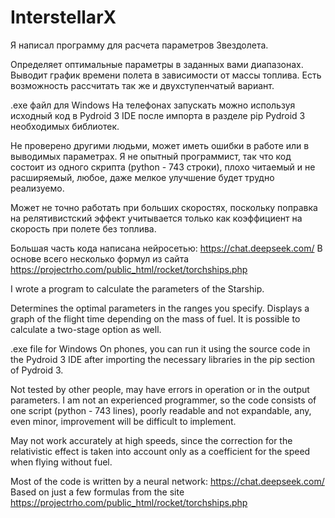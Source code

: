 # InterstellarX

Я написал программу для расчета параметров Звездолета.

Определяет оптимальные параметры в заданных вами диапазонах.
Выводит график времени полета в зависимости от массы топлива.
Есть возможность рассчитать так же и двухступенчатый вариант.

.exe файл для Windows
На телефонах запускать можно используя исходный код в Pydroid 3 IDE после импорта в разделе pip Pydroid 3 необходимых библиотек.

Не проверено другими людьми, может иметь ошибки в работе или в выводимых параметрах. Я не опытный программист, так что код состоит из одного скрипта (python - 743 строки), плохо читаемый и не расширяемый, любое, даже мелкое улучшение будет трудно реализуемо.

Может не точно работать при больших скоростях, поскольку поправка на релятивистский эффект учитывается только как коэффициент на скорость при полете без топлива.

Большая часть кода написана нейросетью:
https://chat.deepseek.com/
В основе всего несколько формул из сайта 
https://projectrho.com/public_html/rocket/torchships.php



I wrote a program to calculate the parameters of the Starship.

Determines the optimal parameters in the ranges you specify.
Displays a graph of the flight time depending on the mass of fuel.
It is possible to calculate a two-stage option as well.

.exe file for Windows
On phones, you can run it using the source code in the Pydroid 3 IDE after importing the necessary libraries in the pip section of Pydroid 3.

Not tested by other people, may have errors in operation or in the output parameters. I am not an experienced programmer, so the code consists of one script (python - 743 lines), poorly readable and not expandable, any, even minor, improvement will be difficult to implement.

May not work accurately at high speeds, since the correction for the relativistic effect is taken into account only as a coefficient for the speed when flying without fuel.

Most of the code is written by a neural network:
https://chat.deepseek.com/
Based on just a few formulas from the site
https://projectrho.com/public_html/rocket/torchships.php
